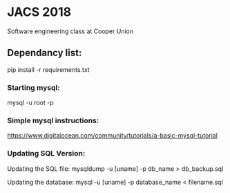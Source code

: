 # JACS 2018

Software engineering class at Cooper Union 

## Dependancy list: 
pip install -r requirements.txt

### Starting mysql: 
mysql -u root -p 


### Simple mysql instructions: 
https://www.digitalocean.com/community/tutorials/a-basic-mysql-tutorial


### Updating SQL Version: 
Updating the SQL file: mysqldump -u [uname] -p db_name > db_backup.sql 

Updating the database: mysql -u [uname] -p database_name < filename.sql